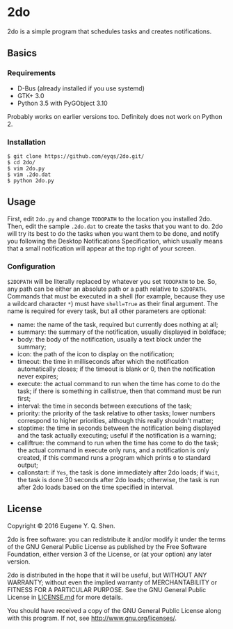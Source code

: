 # 2do

2do is a simple program that schedules tasks and creates notifications.

## Basics

### Requirements

- D-Bus (already installed if you use systemd)
- GTK+ 3.0
- Python 3.5 with PyGObject 3.10

Probably works on earlier versions too. Definitely does not work on Python 2.

### Installation

    $ git clone https://github.com/eyqs/2do.git/
    $ cd 2do/
    $ vim 2do.py
    $ vim .2do.dat
    $ python 2do.py

## Usage

First, edit `2do.py` and change `TODOPATH` to the location you installed 2do.
Then, edit the sample `.2do.dat` to create the tasks that you want to do.
2do will try its best to do the tasks when you want them to be done, and
notify you following the Desktop Notifications Specification, which usually
means that a small notification will appear at the top right of your screen.

### Configuration

`$2DOPATH` will be literally replaced by whatever you set `TODOPATH` to be.
So, any path can be either an absolute path or a path relative to `$2DOPATH`.
Commands that must be executed in a shell (for example, because they use
a wildcard character `*`) must have `shell=True` as their final argument.
The name is required for every task, but all other parameters are optional:

- name: the name of the task, required but currently does nothing at all;
- summary: the summary of the notification, usually displayed in boldface;
- body: the body of the notification, usually a text block under the summary;
- icon: the path of the icon to display on the notification;
- timeout: the time in milliseconds after which the notification automatically
closes; if the timeout is blank or 0, then the notification never expires;
- execute: the actual command to run when the time has come to do the task;
if there is something in callistrue, then that command must be run first;
- interval: the time in seconds between executions of the task;
- priority: the priority of the task relative to other tasks; lower numbers
correspond to higher priorities, although this really shouldn't matter;
- stoptime: the time in seconds between the notification being displayed
and the task actually executing; useful if the notification is a warning;
- calliftrue: the command to run when the time has come to do the task;
the actual command in execute only runs, and a notification is only created,
if this command runs a program which prints `0` to standard output;
- callonstart: if `Yes`, the task is done immediately after 2do loads;
if `Wait`, the task is done 30 seconds after 2do loads; otherwise, the task
is run after 2do loads based on the time specified in interval.

## License

Copyright © 2016 Eugene Y. Q. Shen.

2do is free software: you can redistribute it and/or
modify it under the terms of the GNU General Public License
as published by the Free Software Foundation, either version
3 of the License, or (at your option) any later version.

2do is distributed in the hope that it will be useful,
but WITHOUT ANY WARRANTY; without even the implied warranty of
MERCHANTABILITY or FITNESS FOR A PARTICULAR PURPOSE. See the
GNU General Public License in [LICENSE.md][] for more details.

You should have received a copy of the GNU General Public License
along with this program. If not, see <http://www.gnu.org/licenses/>.

[license.md]:                ../master/LICENSE.md
                               "The GNU General Public License"
